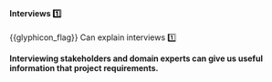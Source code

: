 <div id="title">

#### Interviews :one:

</div>

<span id="prereqs"></span>

<span id="outcomes">{{glyphicon_flag}} Can explain interviews :one:</span>

<div id="body">

**Interviewing stakeholders and <trigger for="pop:interviews-domainExpert">domain experts</trigger> can give us useful information that project requirements.** 

<popover id="pop:interviews-domainExpert" title="" placement="top">
  <div slot="content">
    <include src="../../common/definitions.md#def-domain-expert" />
  </div>
</popover>

</div>

<div id="extras">
</div>
